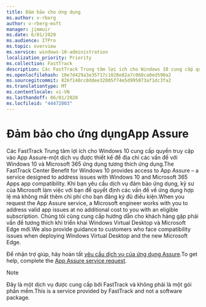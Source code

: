 ```yaml
---
title: Đảm bảo cho ứng dụng
ms.author: v-rberg
author: v-rberg-msft
manager: jimmuir
ms.date: 6/01/2020
ms.audience: ITPro
ms.topic: overview
ms.service: windows-10-administration
localization_priority: Priority
ms.collection: FastTrack
description: Các FastTrack Trung tâm lợi ích cho Windows 10 cung cấp quyền truy cập vào App Assure-một dịch vụ được thiết kế để địa chỉ các vấn đề với Windows 10 và Microsoft 365 ứng dụng tương thích ứng dụng.
ms.openlocfilehash: 10e7d429a3e35717c1028e82a7c068ca0ed590a2
ms.sourcegitcommit: 826f140cc0ddee32005f74e5d995073af1dc3fa2
ms.translationtype: MT
ms.contentlocale: vi-VN
ms.lasthandoff: 06/01/2020
ms.locfileid: "44472003"
---
```

# <a name="app-assure"></a><span data-ttu-id="8d4bf-103">Đảm bảo cho ứng dụng</span><span class="sxs-lookup"><span data-stu-id="8d4bf-103">App Assure</span></span>

<span data-ttu-id="8d4bf-104">Các FastTrack Trung tâm lợi ích cho Windows 10 cung cấp quyền truy cập vào App Assure-một dịch vụ được thiết kế để địa chỉ các vấn đề với Windows 10 và Microsoft 365 ứng dụng tương thích ứng dụng.</span><span class="sxs-lookup"><span data-stu-id="8d4bf-104">The FastTrack Center Benefit for Windows 10 provides access to App Assure – a service designed to address issues with Windows 10 and Microsoft 365 Apps app compatibility.</span></span> <span data-ttu-id="8d4bf-105">Khi bạn yêu cầu dịch vụ đảm bảo ứng dụng, kỹ sư của Microsoft làm việc với bạn để quyết định các vấn đề về ứng dụng hợp lệ mà không mất thêm chi phí cho bạn đăng ký đủ điều kiện.</span><span class="sxs-lookup"><span data-stu-id="8d4bf-105">When you request the App Assure service, a Microsoft engineer works with you to address valid app issues at no additional cost to you with an eligible subscription.</span></span> <span data-ttu-id="8d4bf-106">Chúng tôi cũng cung cấp hướng dẫn cho khách hàng gặp phải vấn đề tương thích khi triển khai Windows Virtual Desktop và Microsoft Edge mới.</span><span class="sxs-lookup"><span data-stu-id="8d4bf-106">We also provide guidance to customers who face compatibility issues when deploying Windows Virtual Desktop and the new Microsoft Edge.</span></span> 

<span data-ttu-id="8d4bf-107">Để nhận trợ giúp, hãy hoàn tất [yêu cầu dịch vụ của ứng dụng Assure](https://go.microsoft.com/fwlink/?linkid=2022721).</span><span class="sxs-lookup"><span data-stu-id="8d4bf-107">To get help, complete the [App Assure service request](https://go.microsoft.com/fwlink/?linkid=2022721).</span></span>

  > [!NOTE]
> <span data-ttu-id="8d4bf-108">Đây là một dịch vụ được cung cấp bởi FastTrack và không phải là một gói phần mềm.</span><span class="sxs-lookup"><span data-stu-id="8d4bf-108">This is a service provided by FastTrack and not a software package.</span></span>
